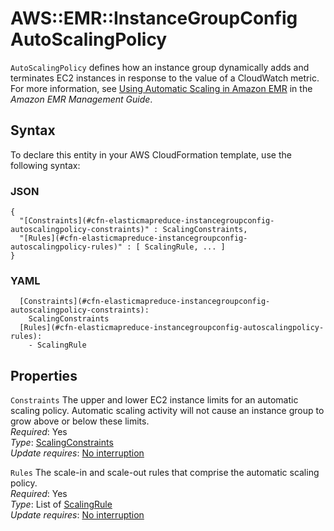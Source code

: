 # AWS::EMR::InstanceGroupConfig AutoScalingPolicy<a name="aws-properties-elasticmapreduce-instancegroupconfig-autoscalingpolicy"></a>

`AutoScalingPolicy` defines how an instance group dynamically adds and terminates EC2 instances in response to the value of a CloudWatch metric\. For more information, see [Using Automatic Scaling in Amazon EMR](https://docs.aws.amazon.com/emr/latest/ManagementGuide/emr-automatic-scaling.html) in the _Amazon EMR Management Guide_\.

## Syntax<a name="aws-properties-elasticmapreduce-instancegroupconfig-autoscalingpolicy-syntax"></a>

To declare this entity in your AWS CloudFormation template, use the following syntax:

### JSON<a name="aws-properties-elasticmapreduce-instancegroupconfig-autoscalingpolicy-syntax.json"></a>

```
{
  "[Constraints](#cfn-elasticmapreduce-instancegroupconfig-autoscalingpolicy-constraints)" : ScalingConstraints,
  "[Rules](#cfn-elasticmapreduce-instancegroupconfig-autoscalingpolicy-rules)" : [ ScalingRule, ... ]
}
```

### YAML<a name="aws-properties-elasticmapreduce-instancegroupconfig-autoscalingpolicy-syntax.yaml"></a>

```
  [Constraints](#cfn-elasticmapreduce-instancegroupconfig-autoscalingpolicy-constraints):
    ScalingConstraints
  [Rules](#cfn-elasticmapreduce-instancegroupconfig-autoscalingpolicy-rules):
    - ScalingRule
```

## Properties<a name="aws-properties-elasticmapreduce-instancegroupconfig-autoscalingpolicy-properties"></a>

`Constraints` <a name="cfn-elasticmapreduce-instancegroupconfig-autoscalingpolicy-constraints"></a>
The upper and lower EC2 instance limits for an automatic scaling policy\. Automatic scaling activity will not cause an instance group to grow above or below these limits\.  
_Required_: Yes  
_Type_: [ScalingConstraints](aws-properties-elasticmapreduce-instancegroupconfig-scalingconstraints.md)  
_Update requires_: [No interruption](https://docs.aws.amazon.com/AWSCloudFormation/latest/UserGuide/using-cfn-updating-stacks-update-behaviors.html#update-no-interrupt)

`Rules` <a name="cfn-elasticmapreduce-instancegroupconfig-autoscalingpolicy-rules"></a>
The scale\-in and scale\-out rules that comprise the automatic scaling policy\.  
_Required_: Yes  
_Type_: List of [ScalingRule](aws-properties-elasticmapreduce-instancegroupconfig-scalingrule.md)  
_Update requires_: [No interruption](https://docs.aws.amazon.com/AWSCloudFormation/latest/UserGuide/using-cfn-updating-stacks-update-behaviors.html#update-no-interrupt)
